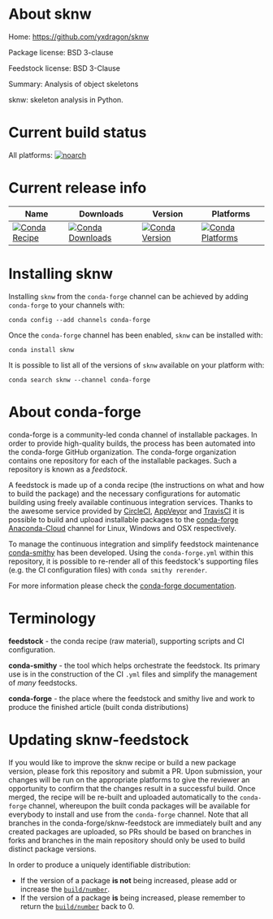 About sknw
==========

Home: https://github.com/yxdragon/sknw

Package license: BSD 3-clause

Feedstock license: BSD 3-Clause

Summary: Analysis of object skeletons

sknw: skeleton analysis in Python.

Current build status
====================

All platforms:
[![noarch](https://img.shields.io/circleci/project/github/conda-forge/sknw-feedstock/master.svg?label=noarch)](https://circleci.com/gh/conda-forge/sknw-feedstock)

Current release info
====================

| Name | Downloads | Version | Platforms |
| --- | --- | --- | --- |
| [![Conda Recipe](https://img.shields.io/badge/recipe-sknw-green.svg)](https://anaconda.org/conda-forge/sknw) | [![Conda Downloads](https://img.shields.io/conda/dn/conda-forge/sknw.svg)](https://anaconda.org/conda-forge/sknw) | [![Conda Version](https://img.shields.io/conda/vn/conda-forge/sknw.svg)](https://anaconda.org/conda-forge/sknw) | [![Conda Platforms](https://img.shields.io/conda/pn/conda-forge/sknw.svg)](https://anaconda.org/conda-forge/sknw) |

Installing sknw
===============

Installing `sknw` from the `conda-forge` channel can be achieved by adding `conda-forge` to your channels with:

```
conda config --add channels conda-forge
```

Once the `conda-forge` channel has been enabled, `sknw` can be installed with:

```
conda install sknw
```

It is possible to list all of the versions of `sknw` available on your platform with:

```
conda search sknw --channel conda-forge
```


About conda-forge
=================

conda-forge is a community-led conda channel of installable packages.
In order to provide high-quality builds, the process has been automated into the
conda-forge GitHub organization. The conda-forge organization contains one repository
for each of the installable packages. Such a repository is known as a *feedstock*.

A feedstock is made up of a conda recipe (the instructions on what and how to build
the package) and the necessary configurations for automatic building using freely
available continuous integration services. Thanks to the awesome service provided by
[CircleCI](https://circleci.com/), [AppVeyor](http://www.appveyor.com/)
and [TravisCI](https://travis-ci.org/) it is possible to build and upload installable
packages to the [conda-forge](https://anaconda.org/conda-forge)
[Anaconda-Cloud](http://docs.anaconda.org/) channel for Linux, Windows and OSX respectively.

To manage the continuous integration and simplify feedstock maintenance
[conda-smithy](http://github.com/conda-forge/conda-smithy) has been developed.
Using the ``conda-forge.yml`` within this repository, it is possible to re-render all of
this feedstock's supporting files (e.g. the CI configuration files) with ``conda smithy rerender``.

For more information please check the [conda-forge documentation](https://conda-forge.org/docs/).

Terminology
===========

**feedstock** - the conda recipe (raw material), supporting scripts and CI configuration.

**conda-smithy** - the tool which helps orchestrate the feedstock.
                   Its primary use is in the construction of the CI ``.yml`` files
                   and simplify the management of *many* feedstocks.

**conda-forge** - the place where the feedstock and smithy live and work to
                  produce the finished article (built conda distributions)


Updating sknw-feedstock
=======================

If you would like to improve the sknw recipe or build a new
package version, please fork this repository and submit a PR. Upon submission,
your changes will be run on the appropriate platforms to give the reviewer an
opportunity to confirm that the changes result in a successful build. Once
merged, the recipe will be re-built and uploaded automatically to the
`conda-forge` channel, whereupon the built conda packages will be available for
everybody to install and use from the `conda-forge` channel.
Note that all branches in the conda-forge/sknw-feedstock are
immediately built and any created packages are uploaded, so PRs should be based
on branches in forks and branches in the main repository should only be used to
build distinct package versions.

In order to produce a uniquely identifiable distribution:
 * If the version of a package **is not** being increased, please add or increase
   the [``build/number``](http://conda.pydata.org/docs/building/meta-yaml.html#build-number-and-string).
 * If the version of a package **is** being increased, please remember to return
   the [``build/number``](http://conda.pydata.org/docs/building/meta-yaml.html#build-number-and-string)
   back to 0.